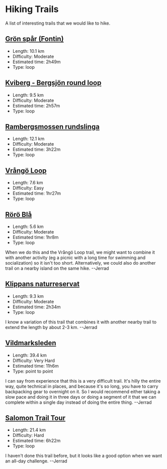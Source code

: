 # Hiking Trails

A list of interesting trails that we would like to hike.

## [Grön spår (Fontin)](https://www.alltrails.com/sv-se/led/sweden/vastra-gotaland/fontin-gron)

* Length: 10.1 km
* Difficulty: Moderate
* Estimated time: 2h49m
* Type: loop

## [Kviberg - Bergsjön round loop](https://www.alltrails.com/sv-se/led/sweden/vastra-gotaland/kviberg-bergsjon-rundslinga)

* Length: 9.5 km
* Difficulty: Moderate
* Estimated time: 2h57m
* Type: loop

## [Rambergsmossen rundslinga](https://www.alltrails.com/sv-se/led/sweden/vastra-gotaland/rambergsmossen-runda)

* Length: 12.1 km
* Difficulty: Moderate
* Estimated time: 3h22m
* Type: loop

## [Vrångö Loop](http://alltrails.com/trail/sweden/vastra-gotaland/vrango-runt?sh=awmbcb)

* Length: 7.6 km
* Difficulty: Easy
* Estimated time: 1hr27m
* Type: loop

## [Rörö Blå](https://www.alltrails.com/trail/sweden/vastra-gotaland/roro-bla?sh=awmbcb)

* Length: 5.6 km
* Difficulty: Moderate
* Estimated time: 1hr8m
* Type: loop

When we do this and the Vrångö Loop trail, we might want to combine it with another activity (eg a picnic with a long time for swimming and socialization) so it isn't too short. Alternatively, we could also do another trail on a nearby island on the same hike. --Jerrad

## [Klippans naturreservat](https://www.alltrails.com/trail/sweden/vastra-gotaland/hindas-milen?sh=awmbcb)

* Length: 9.3 km
* Difficulty: Moderate
* Estimated time: 2h34m
* Type: loop

I know a variation of this trail that combines it with another nearby trail to extend the length by about 2-3 km. --Jerrad

## [Vildmarksleden](https://www.alltrails.com/trail/sweden/vastra-gotaland/vildmarksleden-goteborg?sh=awmbcb)

* Length: 39.4 km
* Difficulty: Very Hard
* Estimated time: 11h6m
* Type: point to point

I can say from experience that this is a very difficult trail. It's hilly the entire way, quite technical in places, and because it's so long, you have to carry backpacking gear to overnight on it. So I would recommend either taking a slow pace and doing it in three days or doing a segment of it that we can complete within a single day instead of doing the entire thing. --Jerrad

## [Salomon Trail Tour](https://www.alltrails.com/trail/sweden/vastra-gotaland/salomon-trail-tour-skatas-21km?sh=awmbcb)

* Length: 21.4 km
* Difficulty: Hard
* Estimated time: 6h22m
* Type: loop

I haven't done this trail before, but it looks like a good option when we want an all-day challenge. --Jerrad